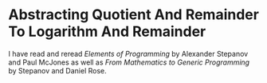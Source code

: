 # Abstracting Quotient And Remainder To Logarithm And Remainder

I have read and reread *Elements of Programming* by Alexander Stepanov and Paul McJones as well as *From Mathematics to Generic
Programming* by Stepanov and Daniel Rose.

